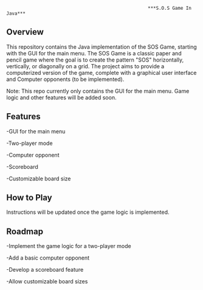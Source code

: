                                                         ***S.O.S Game In Java***

Overview
--------
This repository contains the Java implementation of the SOS Game, starting with the GUI for the main menu. The SOS Game is a classic paper and pencil game where the goal is to create the pattern "SOS" horizontally, vertically, or diagonally on a grid. The project aims to provide a computerized version of the game, complete with a graphical user interface and Computer opponents (to be implemented).

Note: This repo currently only contains the GUI for the main menu. Game logic and other features will be added soon.

Features
--------

-GUI for the main menu

-Two-player mode
  
-Computer opponent
  
-Scoreboard
  
-Customizable board size
  

How to Play
-----------

Instructions will be updated once the game logic is implemented.

Roadmap
-------
-Implement the game logic for a two-player mode

-Add a basic computer opponent

-Develop a scoreboard feature

-Allow customizable board sizes


